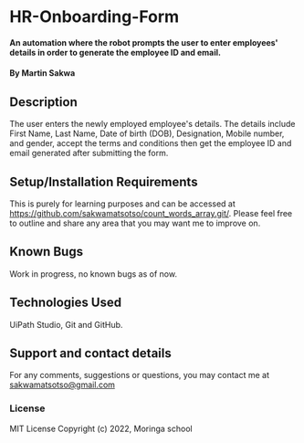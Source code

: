 # HR-Onboarding-Form
#### An automation where the robot prompts the user to enter employees' details in order to generate the employee ID and email.
#### By **Martin Sakwa**
## Description
 The user enters the newly employed employee's details. The details include First Name, Last Name, Date of birth (DOB), Designation, Mobile number, and gender, accept the terms and conditions then get the employee ID and email generated after submitting the form.
## Setup/Installation Requirements
This is purely for learning purposes and can be accessed at https://github.com/sakwamatsotso/count_words_array.git/. Please feel free to outline and share any area that you may want me to improve on.
## Known Bugs
Work in progress, no known bugs as of now.
## Technologies Used
UiPath Studio, Git and GitHub.
## Support and contact details
For any comments, suggestions or questions, you may contact me at sakwamatsotso@gmail.com
### License
MIT License
Copyright (c) 2022, Moringa school
